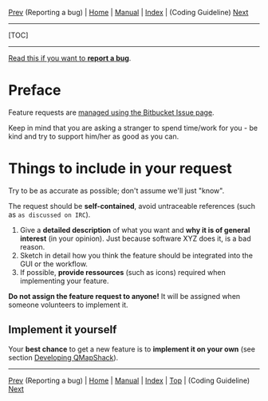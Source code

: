 [Prev](ReportBugs) (Reporting a bug) | [Home](Home) | [Manual](DocMain) | [Index](AxAdvIndex) | (Coding Guideline) [Next](DeveloperCodingGuideline)
- - -
[TOC]
- - -

[Read this if you want to **report a bug**](ReportBugs).

# Preface

Feature requests are [managed using the Bitbucket Issue page](https://bitbucket.org/maproom/qmapshack/issues?status=new&status=open).

Keep in mind that you are asking a stranger to spend time/work for you - be kind and try to support him/her as good as you can.

# Things to include in your request

Try to be as accurate as possible; don't assume we'll just "know".

The request should be **self-contained**, avoid untraceable references (such as `as discussed on IRC`).

1. Give a **detailed description** of what you want and **why it is of general interest** (in your opinion). Just because software XYZ does it, is a bad reason.
2. Sketch in detail how you think the feature should be integrated into the GUI or the workflow.
3. If possible, **provide ressources** (such as icons) required when implementing your feature.

**Do not assign the feature request to anyone!** It will be assigned when someone volunteers to implement it.


## Implement it yourself

Your **best chance** to get a new feature is to **implement it on your own** (see section [Developing QMapShack](DeveloperCodingGuideline)).

- - -
[Prev](ReportBugs) (Reporting a bug) | [Home](Home) | [Manual](DocMain) | [Index](AxAdvIndex) | [Top](#) | (Coding Guideline) [Next](DeveloperCodingGuideline)
